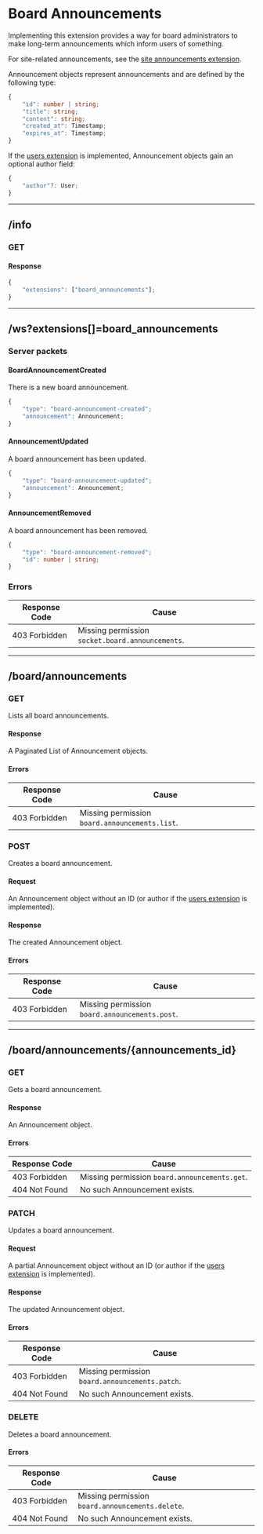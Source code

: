 Board Announcements
===================
Implementing this extension provides a way for board administrators to make long-term announcements which inform users of something.

For site-related announcements, see the [site announcements extension](./site_announcements.md).

Announcement objects represent announcements and are defined by the following type:
```typescript
{
	"id": number | string;
	"title": string;
	"content": string;
	"created_at": Timestamp;
	"expires_at": Timestamp;
}
```

If the [users extension](./users.md) is implemented, Announcement objects gain an optional author field:
```typescript
{
	"author"?: User;
}
```

--------------------------------------------------------------------------------

## /info
### GET
#### Response
```typescript
{
	"extensions": ["board_announcements"];
}
```

--------------------------------------------------------------------------------

## /ws?extensions[]=board_announcements
### Server packets
#### BoardAnnouncementCreated
There is a new board announcement.
```typescript
{
	"type": "board-announcement-created";
	"announcement": Announcement;
}
```
#### AnnouncementUpdated
A board announcement has been updated.
```typescript
{
	"type": "board-announcement-updated";
	"announcement": Announcement;
}
```
#### AnnouncementRemoved
A board announcement has been removed.
```typescript
{
	"type": "board-announcement-removed";
	"id": number | string;
}
```
### Errors
| Response Code | Cause                                      |
|---------------|--------------------------------------------|
| 403 Forbidden | Missing permission `socket.board.announcements`. |

--------------------------------------------------------------------------------

## /board/announcements
### GET
Lists all board announcements.
#### Response
A Paginated List of Announcement objects.
#### Errors
| Response Code | Cause                                          |
|---------------|------------------------------------------------|
| 403 Forbidden | Missing permission `board.announcements.list`. |

### POST
Creates a board announcement.
#### Request
An Announcement object without an ID (or author if the [users extension](./users.md) is implemented).
#### Response
The created Announcement object.
#### Errors
| Response Code | Cause                                          |
|---------------|------------------------------------------------|
| 403 Forbidden | Missing permission `board.announcements.post`. |

--------------------------------------------------------------------------------

## /board/announcements/{announcements_id}
### GET
Gets a board announcement.
#### Response
An Announcement object.
#### Errors
| Response Code | Cause                                         |
|---------------|-----------------------------------------------|
| 403 Forbidden | Missing permission `board.announcements.get`. |
| 404 Not Found | No such Announcement exists.                  |

### PATCH
Updates a board announcement.
#### Request
A partial Announcement object without an ID (or author if the [users extension](./users.md) is implemented).
#### Response
The updated Announcement object.
#### Errors
| Response Code | Cause                                           |
|---------------|-------------------------------------------------|
| 403 Forbidden | Missing permission `board.announcements.patch`. |
| 404 Not Found | No such Announcement exists.                    |

### DELETE
Deletes a board announcement.
#### Errors
| Response Code | Cause                                            |
|---------------|--------------------------------------------------|
| 403 Forbidden | Missing permission `board.announcements.delete`. |
| 404 Not Found | No such Announcement exists.                     |
